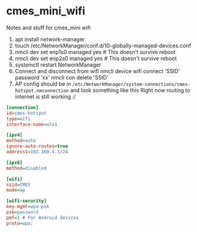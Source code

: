 # cmes_mini_wifi
Notes and stuff for cmes_mini wifi

1. apt install network-manager
1. touch /etc/NetworkManager/conf.d/10-globally-managed-devices.conf
1. nmcli dev set enp1s0 managed yes # This doesn't survive reboot
1. nmcli dev set enp2s0 managed yes # This doesn't survive reboot
1. systemctl restart NetworkManager
1. Connect and disconnect from wifi
    nmcli device wifi connect 'SSID' password 'xx'
    nmcli con delete 'SSID'
1. AP config should be in `/etc/NetworkManager/system-connections/cmes-hotspot.nmconnection` and look something like this
Right now routing to internet is still working :/
```ini
[connection]
id=cmes-hotspot
type=wifi
interface-name=wlo1

[ipv4]
method=auto
ignore-auto-routes=true
address1=192.168.4.1/24

[ipv6]
method=disabled

[wifi]
ssid=CMES
mode=ap

[wifi-security]
key-mgmt=wpa-psk
psk=password
pmf=1 # For Android devices
proto=wpa;
```
